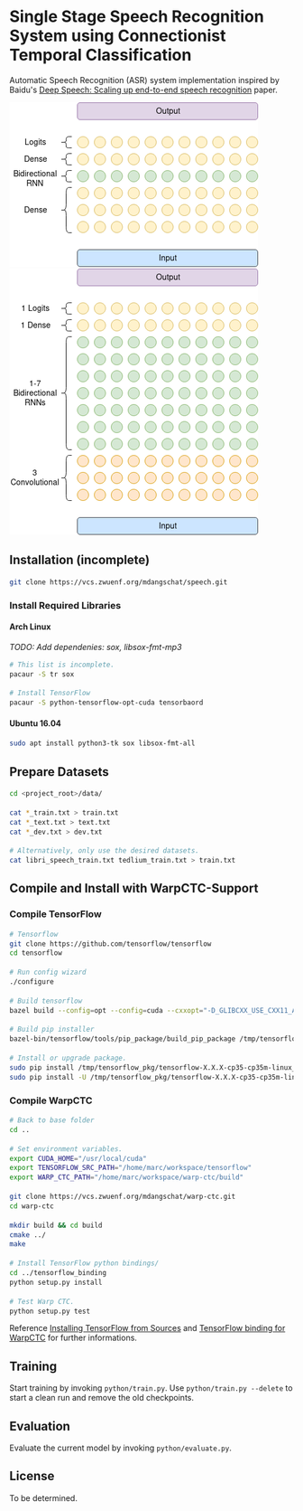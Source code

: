 # Single Stage Speech Recognition System using Connectionist Temporal Classification

Automatic Speech Recognition (ASR) system implementation inspired by Baidu's
[Deep Speech: Scaling up end-to-end speech recognition](https://arxiv.org/abs/1412.5567) paper.

![Deep Speech 1 Network Architecture](images/ds1-network-architecture.png)
![Modified Network Architecture](images/network-architecture.png)


## Installation (incomplete)
```bash
git clone https://vcs.zwuenf.org/mdangschat/speech.git
```

### Install Required Libraries
#### Arch Linux

*TODO: Add dependenies: sox, libsox-fmt-mp3*
```sh
# This list is incomplete.
pacaur -S tr sox

# Install TensorFlow
pacaur -S python-tensorflow-opt-cuda tensorbaord
```


#### Ubuntu 16.04
```sh
sudo apt install python3-tk sox libsox-fmt-all
```


## Prepare Datasets
```sh
cd <project_root>/data/

cat *_train.txt > train.txt
cat *_text.txt > text.txt
cat *_dev.txt > dev.txt

# Alternatively, only use the desired datasets.
cat libri_speech_train.txt tedlium_train.txt > train.txt
```


## Compile and Install with WarpCTC-Support
### Compile TensorFlow
```sh
# Tensorflow
git clone https://github.com/tensorflow/tensorflow
cd tensorflow

# Run config wizard
./configure

# Build tensorflow
bazel build --config=opt --config=cuda --cxxopt="-D_GLIBCXX_USE_CXX11_ABI=0" //tensorflow/tools/pip_package:build_pip_package

# Build pip installer
bazel-bin/tensorflow/tools/pip_package/build_pip_package /tmp/tensorflow_pkg

# Install or upgrade package.
sudo pip install /tmp/tensorflow_pkg/tensorflow-X.X.X-cp35-cp35m-linux_x86_64.whl
sudo pip install -U /tmp/tensorflow_pkg/tensorflow-X.X.X-cp35-cp35m-linux_x86_64.whl
```


### Compile WarpCTC
```sh
# Back to base folder
cd ..

# Set environment variables.
export CUDA_HOME="/usr/local/cuda"
export TENSORFLOW_SRC_PATH="/home/marc/workspace/tensorflow"
export WARP_CTC_PATH="/home/marc/workspace/warp-ctc/build"

git clone https://vcs.zwuenf.org/mdangschat/warp-ctc.git
cd warp-ctc

mkdir build && cd build
cmake ../
make

# Install TensorFlow python bindings/
cd ../tensorflow_binding
python setup.py install

# Test Warp CTC.
python setup.py test

```

Reference [Installing TensorFlow from Sources](https://www.tensorflow.org/install/install_sources) 
and [TensorFlow binding for WarpCTC](https://github.com/baidu-research/warp-ctc/tree/master/tensorflow_binding) 
for further informations.


## Training
Start training by invoking `python/train.py`.
Use `python/train.py --delete` to start a clean run and remove the old checkpoints.


## Evaluation
Evaluate the current model by invoking `python/evaluate.py`.
 

## License
To be determined.

<!--
# vim: ts=2:sw=2:et:
-->